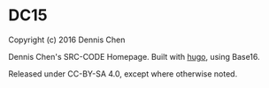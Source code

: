 DC15
====

Copyright (c) 2016 Dennis Chen

Dennis Chen's SRC-CODE Homepage. Built with [hugo](http://gohugo.io), using Base16.

Released under CC-BY-SA 4.0, except where otherwise noted.
